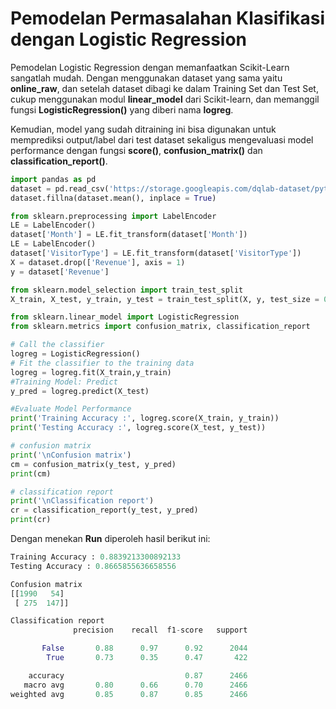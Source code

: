 # Pemodelan Permasalahan Klasifikasi dengan Logistic Regression

Pemodelan Logistic Regression dengan memanfaatkan Scikit-Learn sangatlah mudah. Dengan menggunakan dataset yang sama yaitu **online_raw**, dan setelah dataset dibagi ke dalam Training Set dan Test Set, cukup menggunakan modul **linear_model** dari Scikit-learn, dan memanggil fungsi **LogisticRegression()** yang diberi nama **logreg**.

Kemudian, model yang sudah ditraining ini  bisa digunakan untuk memprediksi output/label dari test dataset sekaligus mengevaluasi model performance dengan fungsi **score()**, **confusion_matrix()** dan **classification_report()**.

```python
import pandas as pd
dataset = pd.read_csv('https://storage.googleapis.com/dqlab-dataset/pythonTutorial/online_raw.csv')
dataset.fillna(dataset.mean(), inplace = True)

from sklearn.preprocessing import LabelEncoder
LE = LabelEncoder()
dataset['Month'] = LE.fit_transform(dataset['Month'])
LE = LabelEncoder()
dataset['VisitorType'] = LE.fit_transform(dataset['VisitorType'])
X = dataset.drop(['Revenue'], axis = 1)
y = dataset['Revenue']

from sklearn.model_selection import train_test_split
X_train, X_test, y_train, y_test = train_test_split(X, y, test_size = 0.2, random_state = 0)

from sklearn.linear_model import LogisticRegression
from sklearn.metrics import confusion_matrix, classification_report

# Call the classifier
logreg = LogisticRegression()
# Fit the classifier to the training data  
logreg = logreg.fit(X_train,y_train)
#Training Model: Predict 
y_pred = logreg.predict(X_test)

#Evaluate Model Performance
print('Training Accuracy :', logreg.score(X_train, y_train))  
print('Testing Accuracy :', logreg.score(X_test, y_test))  

# confusion matrix
print('\nConfusion matrix')  
cm = confusion_matrix(y_test, y_pred)  
print(cm)

# classification report  
print('\nClassification report')  
cr = classification_report(y_test, y_pred)  
print(cr)
```

Dengan menekan **Run** diperoleh hasil berikut ini:

```python
Training Accuracy : 0.8839213300892133
Testing Accuracy : 0.8665855636658556

Confusion matrix
[[1990   54]
 [ 275  147]]

Classification report
              precision    recall  f1-score   support

       False       0.88      0.97      0.92      2044
        True       0.73      0.35      0.47       422

    accuracy                           0.87      2466
   macro avg       0.80      0.66      0.70      2466
weighted avg       0.85      0.87      0.85      2466
```
